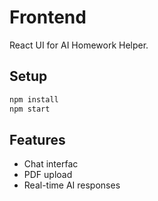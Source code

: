 # Frontend

React UI for AI Homework Helper.

## Setup
```bash
npm install
npm start
```

## Features
- Chat interfac
- PDF upload
- Real-time AI responses
